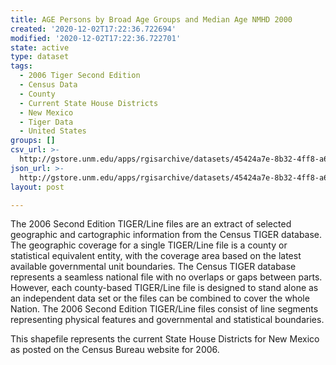 ```yaml
---
title: AGE Persons by Broad Age Groups and Median Age NMHD 2000
created: '2020-12-02T17:22:36.722694'
modified: '2020-12-02T17:22:36.722701'
state: active
type: dataset
tags:
  - 2006 Tiger Second Edition
  - Census Data
  - County
  - Current State House Districts
  - New Mexico
  - Tiger Data
  - United States
groups: []
csv_url: >-
  http://gstore.unm.edu/apps/rgisarchive/datasets/45424a7e-8b32-4ff8-a637-030a6b0f542a/nmh274data334815697_sth_view.derived.csv
json_url: >-
  http://gstore.unm.edu/apps/rgisarchive/datasets/45424a7e-8b32-4ff8-a637-030a6b0f542a/nmh274data334815697_sth_view.derived.json
layout: post

---
```

The 2006 Second Edition TIGER/Line files are an extract of selected geographic and cartographic information from the Census TIGER database.  The geographic coverage for a single TIGER/Line file is a county or statistical equivalent entity, with the coverage area based on the latest available governmental unit boundaries. The Census TIGER database represents a seamless national file with no overlaps or gaps between parts.  However, each county-based TIGER/Line file is designed to stand alone as an independent data set or the files can be combined to cover the whole Nation.  The 2006 Second Edition  TIGER/Line files consist of line segments representing physical features and governmental and statistical boundaries.  

This shapefile represents the current State House Districts for New Mexico as posted on the Census Bureau website for 2006.
